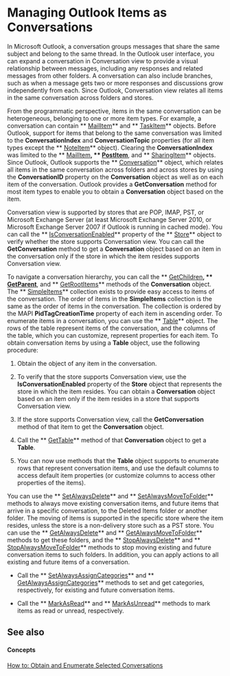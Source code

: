 
# Managing Outlook Items as Conversations

In Microsoft Outlook, a conversation groups messages that share the same subject and belong to the same thread. In the Outlook user interface, you can expand a conversation in Conversation view to provide a visual relationship between messages, including any responses and related messages from other folders. A conversation can also include branches, such as when a message gets two or more responses and discussions grow independently from each. Since Outlook, Conversation view relates all items in the same conversation across folders and stores.

 From the programmatic perspective, items in the same conversation can be heterogeneous, belonging to one or more item types. For example, a conversation can contain ** [MailItem](14197346-05d2-0250-fa4c-4a6b07daf25f.md)** and ** [TaskItem](5df8cfa5-5460-a5a1-a130-ba5bca1a0091.md)** objects. Before Outlook, support for items that belong to the same conversation was limited to the **ConversationIndex** and **ConversationTopic** properties (for all item types except the ** [NoteItem](ddf5baaa-6e13-a6fb-96e8-311e7761fa98.md)** object). Clearing the **ConversationIndex** was limited to the ** [MailItem](14197346-05d2-0250-fa4c-4a6b07daf25f.md)**,  ** [PostItem](de44065d-4e93-315a-279f-7b92f09c0465.md)**, and  ** [SharingItem](63dd3451-44f3-7cc4-c6e2-7dad5835a7d2.md)** objects. Since Outlook, Outlook supports the ** [Conversation](2705d38a-ebc0-e5a7-208b-ffe1f5446b1b.md)** object, which relates all items in the same conversation across folders and across stores by using the **ConversationID** property on the **Conversation** object as well as on each item of the conversation. Outlook provides a **GetConversation** method for most item types to enable you to obtain a **Conversation** object based on the item.

Conversation view is supported by stores that are POP, IMAP, PST, or Microsoft Exchange Server (at least Microsoft Exchange Server 2010, or Microsoft Exchange Server 2007 if Outlook is running in cached mode). You can call the  ** [IsConversationEnabled](ce333881-a5f3-2115-0ae4-296d15c4bead.md)** property of the ** [Store](1eb22fe9-8849-7476-5388-2515b48591b9.md)** object to verify whether the store supports Conversation view. You can call the **GetConversation** method to get a **Conversation** object based on an item in the conversation only if the store in which the item resides supports Conversation view.

To navigate a conversation hierarchy, you can call the  ** [GetChildren](bc68ccd6-9d3c-c404-72b0-a21dbc99ed63.md)**,  ** [GetParent](edcd31fb-f62e-4273-f827-ac1f704adc5e.md)**, and  ** [GetRootItems](72c4d9fd-4f38-d081-7dc6-e9dbfad6d3aa.md)** methods of the **Conversation** object. The ** [SimpleItems](b929ae28-fe5f-607e-37b5-ed6a304d4896.md)** collection exists to provide easy access to items of the conversation. The order of items in the **SimpleItems** collection is the same as the order of items in the conversation. The collection is ordered by the MAPI **PidTagCreationTime** property of each item in ascending order.
To enumerate items in a conversation, you can use the  ** [Table](0affaafd-93fe-227a-acee-e09a86cadc20.md)** object. The rows of the table represent items of the conversation, and the columns of the table, which you can customize, represent properties for each item. To obtain conversation items by using a **Table** object, use the following procedure:

1. Obtain the object of any item in the conversation.
    
2. To verify that the store supports Conversation view, use the  **IsConversationEnabled** property of the **Store** object that represents the store in which the item resides. You can obtain a **Conversation** object based on an item only if the item resides in a store that supports Conversation view.
    
3.  If the store supports Conversation view, call the **GetConversation** method of that item to get the **Conversation** object.
    
4.  Call the ** [GetTable](6c5a4ef5-c31d-6684-722a-f6f3b3fe6b55.md)** method of that **Conversation** object to get a **Table**.
    
5. You can now use methods that the  **Table** object supports to enumerate rows that represent conversation items, and use the default columns to access default item properties (or customize columns to access other properties of the items).
    

You can use the  ** [SetAlwaysDelete](f13fce28-864e-a607-304d-a3722845cdd8.md)** and ** [SetAlwaysMoveToFolder](52658b6d-c22c-a0e4-3743-4fe742bfbf9e.md)** methods to always move existing conversation items, and future items that arrive in a specific conversation, to the Deleted Items folder or another folder. The moving of items is supported in the specific store where the item resides, unless the store is a non-delivery store such as a PST store. You can use the ** [GetAlwaysDelete](95843bf3-7fff-fab0-ca7b-014ba290d718.md)** and ** [GetAlwaysMoveToFolder](ecad049d-338b-d5e0-f241-a9dddaeae316.md)** methods to get these folders, and the ** [StopAlwaysDelete](c759c9c8-bc43-ad5e-954c-88494c3dc4a6.md)** and ** [StopAlwaysMoveToFolder](3be830e9-ceea-369c-1f7b-966c68cfb8fd.md)** methods to stop moving existing and future conversation items to such folders.
In addition, you can apply actions to all existing and future items of a conversation. 

- Call the  ** [SetAlwaysAssignCategories](9b19f083-3aa9-8a0b-ea91-ff52fe46ad35.md)** and ** [GetAlwaysAssignCategories](d09ae8ff-b725-cc09-9408-7b9039ee129f.md)** methods to set and get categories, respectively, for existing and future conversation items.
    
- Call the  ** [MarkAsRead](94e764c8-e67a-0b8b-1f60-f892e3320e29.md)** and ** [MarkAsUnread](a8f580cb-a518-c5ca-778c-7d52ec22d2da.md)** methods to mark items as read or unread, respectively.
    


## See also


#### Concepts


 [How to: Obtain and Enumerate Selected Conversations](3bba1e98-b2eb-c53d-354a-bdd899b65a59.md)
